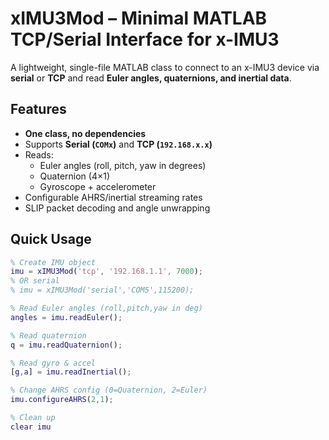 # xIMU3Mod – Minimal MATLAB TCP/Serial Interface for x-IMU3

A lightweight, single-file MATLAB class to connect to an x-IMU3 device via **serial** or **TCP** and read **Euler angles, quaternions, and inertial data**.

## Features
- **One class, no dependencies**
- Supports **Serial (`COMx`)** and **TCP (`192.168.x.x`)**
- Reads:
  - Euler angles (roll, pitch, yaw in degrees)
  - Quaternion (4×1)
  - Gyroscope + accelerometer
- Configurable AHRS/inertial streaming rates
- SLIP packet decoding and angle unwrapping

## Quick Usage

```matlab
% Create IMU object
imu = xIMU3Mod('tcp', '192.168.1.1', 7000);
% OR serial
% imu = xIMU3Mod('serial','COM5',115200);

% Read Euler angles (roll,pitch,yaw in deg)
angles = imu.readEuler();  

% Read quaternion
q = imu.readQuaternion();

% Read gyro & accel
[g,a] = imu.readInertial();

% Change AHRS config (0=Quaternion, 2=Euler)
imu.configureAHRS(2,1);

% Clean up
clear imu
